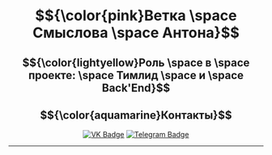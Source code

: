 <div align = "center">
  
# $${\color{pink}Ветка \space Смыслова \space Антона}$$
<!-- ## $${\color{lightblue}Здесь \space будет \space отображена \space проделанная \space мною \space работа}$ -->
## $${\color{lightyellow}Роль \space в \space проекте: \space Тимлид \space и \space Back'End}$$


<div align="center">
  
## $${\color{aquamarine}Контакты}$$
[![VK Badge](https://img.shields.io/badge/VK-%40anthony\_winchester-blue?style=for-the-badge&logo=vk)](https://vk.com/anthony_winchester)
[![Telegram Badge](https://img.shields.io/badge/Telegram-%40anthony\_winchester-blue?style=for-the-badge&logo=telegram)](https://t.me/anthony_winchester)

</div>

---

</div>

